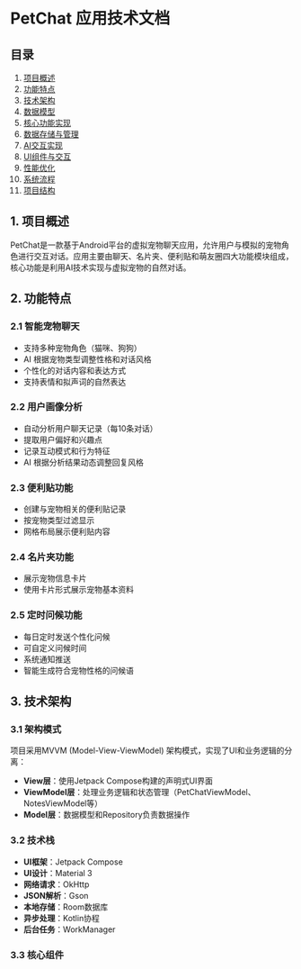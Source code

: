 # PetChat 应用技术文档

## 目录

1. [项目概述](#1-项目概述)
2. [功能特点](#2-功能特点)
3. [技术架构](#3-技术架构)
4. [数据模型](#4-数据模型)
5. [核心功能实现](#5-核心功能实现)
6. [数据存储与管理](#6-数据存储与管理)
7. [AI交互实现](#7-ai交互实现)
8. [UI组件与交互](#8-ui组件与交互)
9. [性能优化](#9-性能优化)
10. [系统流程](#10-系统流程)
11. [项目结构](#11-项目结构)

## 1. 项目概述

PetChat是一款基于Android平台的虚拟宠物聊天应用，允许用户与模拟的宠物角色进行交互对话。应用主要由聊天、名片夹、便利贴和萌友圈四大功能模块组成，核心功能是利用AI技术实现与虚拟宠物的自然对话。

## 2. 功能特点

### 2.1 智能宠物聊天
- 支持多种宠物角色（猫咪、狗狗）
- AI 根据宠物类型调整性格和对话风格
- 个性化的对话内容和表达方式
- 支持表情和拟声词的自然表达

### 2.2 用户画像分析
- 自动分析用户聊天记录（每10条对话）
- 提取用户偏好和兴趣点
- 记录互动模式和行为特征
- AI 根据分析结果动态调整回复风格

### 2.3 便利贴功能
- 创建与宠物相关的便利贴记录
- 按宠物类型过滤显示
- 网格布局展示便利贴内容

### 2.4 名片夹功能
- 展示宠物信息卡片
- 使用卡片形式展示宠物基本资料

### 2.5 定时问候功能
- 每日定时发送个性化问候
- 可自定义问候时间
- 系统通知推送
- 智能生成符合宠物性格的问候语

## 3. 技术架构

### 3.1 架构模式

项目采用MVVM (Model-View-ViewModel) 架构模式，实现了UI和业务逻辑的分离：

- **View层**：使用Jetpack Compose构建的声明式UI界面
- **ViewModel层**：处理业务逻辑和状态管理（PetChatViewModel、NotesViewModel等）
- **Model层**：数据模型和Repository负责数据操作

### 3.2 技术栈

- **UI框架**：Jetpack Compose
- **UI设计**：Material 3
- **网络请求**：OkHttp
- **JSON解析**：Gson
- **本地存储**：Room数据库
- **异步处理**：Kotlin协程
- **后台任务**：WorkManager

### 3.3 核心组件


